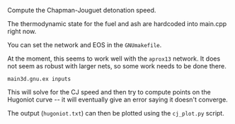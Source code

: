 Compute the Chapman-Jouguet detonation speed.

The thermodynamic state for the fuel and ash are hardcoded
into main.cpp right now.

You can set the network and EOS in the `GNUmakefile`.

At the moment, this seems to work well with the `aprox13` network.
It does not seem as robust with larger nets, so some work needs to
be done there.


```
main3d.gnu.ex inputs
```

This will solve for the CJ speed and then try to compute points on
the Hugoniot curve -- it will eventually give an error saying it
doesn't converge.

The output (`hugoniot.txt`) can then be plotted using the `cj_plot.py`
script.

